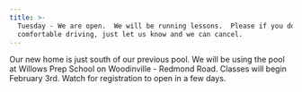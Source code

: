 ```yaml
---
title: >-
  Tuesday - We are open.  We will be running lessons.  Please if you do not feel
  comfortable driving, just let us know and we can cancel.
---
```

Our new home is just south of our previous pool.  We will be using the pool at Willows Prep School on Woodinville - Redmond Road.  Classes will begin February 3rd. Watch for registration to open in a few days.
